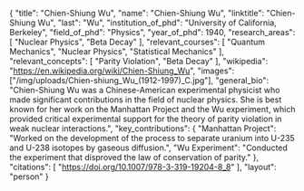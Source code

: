{
  "title": "Chien-Shiung Wu",
  "name": "Chien-Shiung Wu",
  "linktitle": "Chien-Shiung Wu",
  "last": "Wu", 
  "institution_of_phd": "University of California, Berkeley",
  "field_of_phd": "Physics",
  "year_of_phd": 1940,
  "research_areas": [
    "Nuclear Physics",
    "Beta Decay"
  ],
  "relevant_courses": [
    "Quantum Mechanics",
    "Nuclear Physics",
    "Statistical Mechanics"
  ],
  "relevant_concepts": [
    "Parity Violation",
    "Beta Decay"
  ],
  "wikipedia": "https://en.wikipedia.org/wiki/Chien-Shiung_Wu",
  "images": ["/img/uploads/Chien-shiung_Wu_(1912-1997)_C.jpg"],
  "general_bio": "Chien-Shiung Wu was a Chinese-American experimental physicist who made significant contributions in the field of nuclear physics. She is best known for her work on the Manhattan Project and the Wu experiment, which provided critical experimental support for the theory of parity violation in weak nuclear interactions.",
  "key_contributions": {
    "Manhattan Project": "Worked on the development of the process to separate uranium into U-235 and U-238 isotopes by gaseous diffusion.",
    "Wu Experiment": "Conducted the experiment that disproved the law of conservation of parity."
  },
  "citations": [
    "https://doi.org/10.1007/978-3-319-19204-8_8"
  ], 
  "layout": "person"
}
